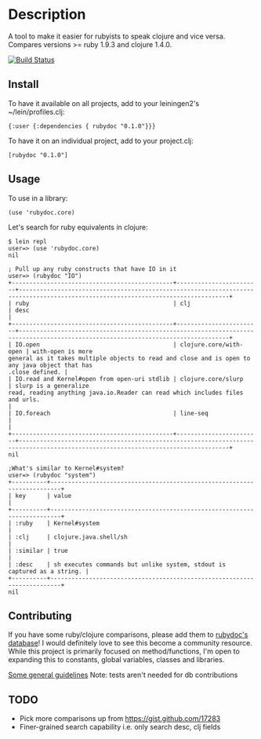 # Description

A tool to make it easier for rubyists to speak clojure and vice versa. Compares versions >= ruby
1.9.3 and clojure 1.4.0.

[![Build Status](https://secure.travis-ci.org/cldwalker/rubydoc.png?branch=master)](http://travis-ci.org/cldwalker/rubydoc)

## Install

To have it available on all projects, add to your leiningen2's ~/lein/profiles.clj:

    {:user {:dependencies { rubydoc "0.1.0"}}}

To have it on an individual project, add to your project.clj:

    [rubydoc "0.1.0"]

## Usage

To use in a library:

    (use 'rubydoc.core)

Let's search for ruby equivalents in clojure:

    $ lein repl
    user=> (use 'rubydoc.core)
    nil

    ; Pull up any ruby constructs that have IO in it
    user=> (rubydoc "IO")
    +----------------------------------------------+------------------------+----------------------------------------------------------------------------------------------------------------------------------+
    | ruby                                         | clj                    | desc
    |
    +----------------------------------------------+------------------------+----------------------------------------------------------------------------------------------------------------------------------+
    | IO.open                                      | clojure.core/with-open | with-open is more
    general as it takes multiple objects to read and close and is open to any java object that has
    .close defined. |
    | IO.read and Kernel#open from open-uri stdlib | clojure.core/slurp     | slurp is a generalize
    read, reading anything java.io.Reader can read which includes files and urls.
    |
    | IO.foreach                                   | line-seq               |
    |
    +----------------------------------------------+------------------------+----------------------------------------------------------------------------------------------------------------------------------+
    nil

    ;What's similar to Kernel#system?
    user=> (rubydoc "system")
    +----------+-------------------------------------------------------------------------+
    | key      | value                                                                   |
    +----------+-------------------------------------------------------------------------+
    | :ruby    | Kernel#system                                                           |
    | :clj     | clojure.java.shell/sh                                                   |
    | :similar | true                                                                    |
    | :desc    | sh executes commands but unlike system, stdout is captured as a string. |
    +----------+-------------------------------------------------------------------------+
    nil

## Contributing

If you have some ruby/clojure comparisons, please add them to [rubydoc's
database](https://github.com/cldwalker/rubydoc/blob/master/src/rubydoc/db.yml)! I would definitely
love to see this become a community resource. While this project is primarily focused on
method/functions, I'm open to expanding this to constants, global variables, classes and libraries.

[Some general guidelines](http://tagaholic.me/contributing.html)
Note: tests aren't needed for db contributions

## TODO
* Pick more comparisons up from https://gist.github.com/17283
* Finer-grained search capability i.e. only search desc, clj fields
